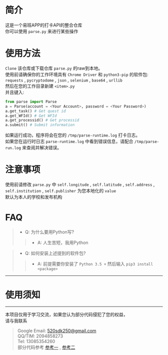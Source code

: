 # 简介
这是一个易班APP的打卡API的整合仓库<br>
你可以使用 `parse.py` 来进行某些操作<br>

# 使用方法
`Clone` 该仓库或下载仓库 `parse.py` 的raw到本地。<br>
使用前请确保你的工作环境具有 `Chrome Driver` 和
`python3-pip` 的软件包: `requests` , `pycryptodome` , `json` ,
`selenium` , `base64` , `urllib` <br>
然后在您的工作目录新建 `<item>.py` <br>
并且键入: <br>
```python
from parse import Parse
a = Parse(account = <Your Account>, password = <Your Password>)
a.get_task() # Get quest id
a.get_WFId() # Get WFId
a.get_processid() # Get processid
a.submit() # Submit information
```
如果运行成功，程序将会在您的 `/tmp/parse-runtime.log` 打卡日志。<br>
如果您在运行时日志 `parse-runtime.log` 中看到错误信息，请配合 `/tmp/parse-run.log`
来查阅并解决错误。<br>

# 注意事项
使用前请修改 `parse.py` 中 `self.longitude` , `self.latitude` , `self.address` , `self.institution`
, `self.publisher` 为您本地化的 `value` <br>
默认为本人的学校和发布机构<br>

# FAQ
> - Q: 为什么要用Python写?
>> - A: 人生苦短，我用Python

> - Q: 如何安装上述提到的软件包?
>> - A: 前提需要你安装了 `Python 3.5 +` 然后输入 `pip3 install <package>`


---
# 使用须知
---
本项目仅用于学习交流，如果您认为部分代码侵犯了您的权益，<br>
请与我联系
> Google Email: 520sdk250@gmail.com<br>
> QQ/TIM: 2094858273<br>
> Tel: 13085354260<br>
部分代码参考 [参考一](https://www.programminghunter.com/article/39181948028/) ,
[参考二](https://gitee.com/ye-qiuming/nnu_yiban)